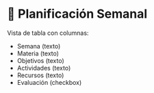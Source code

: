 # 📅 Planificación Semanal
Vista de tabla con columnas:
- Semana (texto)
- Materia (texto)
- Objetivos (texto)
- Actividades (texto)
- Recursos (texto)
- Evaluación (checkbox)
